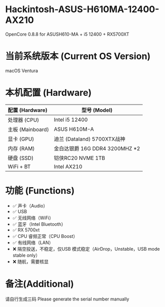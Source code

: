 # Hackintosh-ASUS-H610MA-12400-AX210
OpenCore 0.8.8 for ASUSH610-MA + i5 12400 + RX5700XT
# 当前系统版本 (Current OS Version)
macOS Ventura
# 本机配置 (Hardware)
| 配置 (Hardware)  | 型号 (Model)                   |
| :--------------- | ------------------------------ |
| 处理器 (CPU)     | Intel i5 12400                 |
| 主板 (Mainboard) | ASUS H610M-A                   |
| 显卡 (GPU)       | 迪兰 (Dataland) 5700XTX战神    |
| 内存 (RAM)       | 金白达银爵 16G DDR4 3200MHZ *2 |
| 硬盘 (SSD)       | 铠侠RC20 NVME 1TB              |
| WiFi + BT        | Intel AX210                    |
# 功能 (Functions)
- ✅ 声卡（Audio）
- ✅ USB
- ✅ 无线网络（WiFi）
- ✅ 蓝牙（Intel Bluetooth）
- ✅ RX 5700xt
- ✅ CPU 睿频正常（CPU Boost）
- ✅ 有线网络（LAN）
- ❌ 隔空投送，不稳定，仅USB 模式稳定（AirDrop，Unstable，USB mode stable only）
- ❌ 随航，需要核显
# 备注(Additional)
请自行生成三码
Please generate the serial number manually
